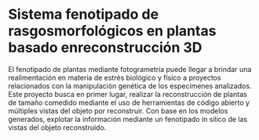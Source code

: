 # Sistema fenotipado de rasgosmorfológicos en plantas basado enreconstrucción 3D
El fenotipado de plantas mediante fotogrametría puede llegar a brindar una realimentación en materia de estrés biológico y físico a proyectos relacionados con la manipulación genética de los especímenes analizados. Este proyecto busca  en primer lugar, realizar la reconstrucción de plantas de tamaño comedido mediante el uso de herramientas de código abierto y múltiples vistas del objeto por reconstruir. Con base en los modelos generados, explotar la información mediante un fenotipado in silico de las vistas del objeto reconstruido.
